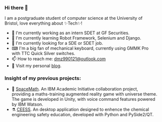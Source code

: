 ### Hi there 👋
I am a postgraduate student of computer science at the University of Bristol, love everything about ✨Tech✨!

- 🔭 I'm currently working as an intern SDET at GF Securities.
- 🌱 I'm currently learning Robot Framework, Selenium and Django.
- 💬 I'm currently looking for a SDE or SDET job.
- ⌨ I'm a big fan of mechanical keyboard, currently using GMMK Pro with TTC Quick Silver switches.
- 📫 How to reach me: dmz990121@outlook.com
- 🧊 Visit my personal [blog](https://desmond121.github.io/).

### Insight of my previous projects:
- 🚀 [SpaceMath](https://github.com/UOB-SpaceMath/SpaceMath). An IBM Academic Initiative collaboration project, providing a maths-training augmented reality game with universe theme. The game is developed in Unity, with voice command features powered by IBM Watson.
- ⚗ [CEESS](https://github.com/Desmond121/CEESS). An desktop application designed to enhence the chemical engineering safety education, developed with Python and PySide2/QT.



<!--
**Desmond121/Desmond121** is a ✨ _special_ ✨ repository because its `README.md` (this file) appears on your GitHub profile.

Here are some ideas to get you started:

- 🔭 I’m currently working on ...
- 🌱 I’m currently learning ...
- 👯 I’m looking to collaborate on ...
- 🤔 I’m looking for help with ...
- 💬 Ask me about ...
- 📫 How to reach me: ...
- 😄 Pronouns: ...
- ⚡ Fun fact: ...
-->

